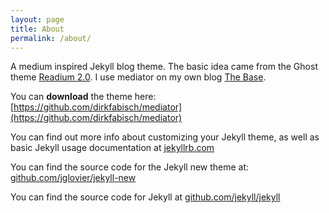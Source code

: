 ```yaml
---
layout: page
title: About
permalink: /about/
---
```


A medium inspired Jekyll blog theme. The basic idea came from the Ghost theme
[Readium 2.0](http://www.svenread.com/readium-ghost-theme/). I use mediator on my own blog [The Base](blog.base68.com).

You can **download** the theme here:
[https://github.com/dirkfabisch/mediator](https://github.com/dirkfabisch/mediator)

You can find out more info about customizing your Jekyll theme, as well as basic Jekyll usage documentation at [jekyllrb.com](http://jekyllrb.com/)

You can find the source code for the Jekyll new theme at: [github.com/jglovier/jekyll-new](https://github.com/jglovier/jekyll-new)

You can find the source code for Jekyll at [github.com/jekyll/jekyll](https://github.com/jekyll/jekyll)
